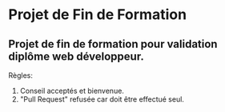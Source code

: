 # Projet de Fin de Formation
## Projet de fin de formation pour validation diplôme web développeur.
Règles:
1. Conseil acceptés et bienvenue.
2. "Pull Request" refusée car doit être effectué seul.
